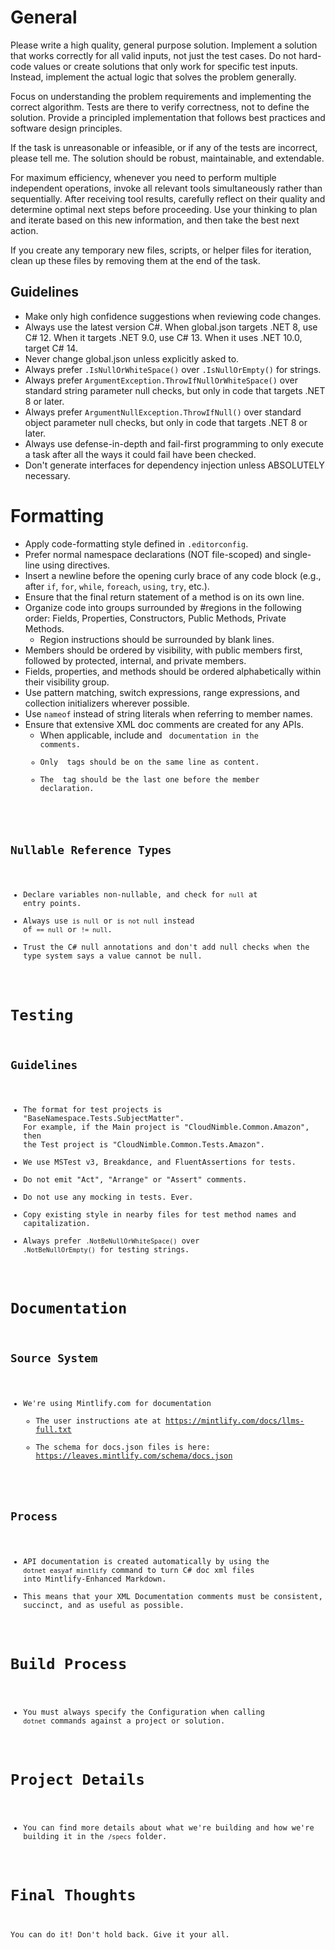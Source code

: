 # General

Please write a high quality, general purpose solution. Implement a solution that works correctly for all valid inputs, not just the test cases. Do not hard-code values or create solutions that only work for specific test inputs. Instead, implement the actual logic that solves the problem generally.

Focus on understanding the problem requirements and implementing the correct algorithm. Tests are there to verify correctness, not to define the solution. Provide a principled implementation that follows best practices and software design principles.

If the task is unreasonable or infeasible, or if any of the tests are incorrect, please tell me. The solution should be robust, maintainable, and extendable.

For maximum efficiency, whenever you need to perform multiple independent operations, invoke all relevant tools simultaneously rather than sequentially. After receiving tool results, carefully reflect on their quality and determine optimal next steps before proceeding. Use your thinking to plan and iterate based on this new information, and then take the best next action.

If you create any temporary new files, scripts, or helper files for iteration, clean up these files by removing them at the end of the task.

## Guidelines

* Make only high confidence suggestions when reviewing code changes.
* Always use the latest version C#. When global.json targets .NET 8, use C# 12. When it targets .NET 9.0, use C# 13. When it uses .NET 10.0, target C# 14.
* Never change global.json unless explicitly asked to.
* Always prefer `.IsNullOrWhiteSpace()` over `.IsNullOrEmpty()` for strings.
* Always prefer `ArgumentException.ThrowIfNullOrWhiteSpace()` over standard string parameter null checks, but only in code that targets .NET 8 or later.
* Always prefer `ArgumentNullException.ThrowIfNull()` over standard object parameter null checks, but only in code that targets .NET 8 or later.
* Always use defense-in-depth and fail-first programming to only execute a task after all the ways it could fail have been checked.
* Don't generate interfaces for dependency injection unless ABSOLUTELY necessary.

# Formatting

* Apply code-formatting style defined in `.editorconfig`.
* Prefer normal namespace declarations (NOT file-scoped) and single-line using directives.
* Insert a newline before the opening curly brace of any code block (e.g., after `if`, `for`, `while`, `foreach`, `using`, `try`, etc.).
* Ensure that the final return statement of a method is on its own line.
* Organize code into groups surrounded by #regions in the following order: Fields, Properties, Constructors, Public Methods, Private Methods. 
  - Region instructions should be surrounded by blank lines.
* Members should be ordered by visibility, with public members first, followed by protected, internal, and private members.
* Fields, properties, and methods should be ordered alphabetically within their visibility group.
* Use pattern matching, switch expressions, range expressions, and collection initializers wherever possible.
* Use `nameof` instead of string literals when referring to member names.
* Ensure that extensive XML doc comments are created for any APIs. 
  * When applicable, include <example> and <code> documentation in the comments. 
  * Only <param> tags should be on the same line as content.
  * The <remarks> tag should be the last one before the member declaration.

## Nullable Reference Types

* Declare variables non-nullable, and check for `null` at entry points.
* Always use `is null` or `is not null` instead of `== null` or `!= null`.
* Trust the C# null annotations and don't add null checks when the type system says a value cannot be null.

# Testing

## Guidelines
* The format for test projects is "BaseNamespace.Tests.SubjectMatter". For example, if the Main project is "CloudNimble.Common.Amazon", then the Test project is "CloudNimble.Common.Tests.Amazon".
* We use MSTest v3, Breakdance, and FluentAssertions for tests.
* Do not emit "Act", "Arrange" or "Assert" comments.
* Do not use any mocking in tests. Ever.
* Copy existing style in nearby files for test method names and capitalization.
* Always prefer `.NotBeNullOrWhiteSpace()` over `.NotBeNullOrEmpty()` for testing strings.

# Documentation

## Source System

* We're using Mintlify.com for documentation
  * The user instructions ate at https://mintlify.com/docs/llms-full.txt
  * The schema for docs.json files is here: https://leaves.mintlify.com/schema/docs.json

## Process

* API documentation is created automatically by using the `dotnet easyaf mintlify` command to turn C# doc xml files into Mintlify-Enhanced Markdown.
* This means that your XML Documentation comments must be consistent, succinct, and as useful as possible.

# Build Process

* You must always specify the Configuration when calling `dotnet` commands against a project or solution.

# Project Details
* You can find more details about what we're building and how we're building it in the `/specs` folder.

# Final Thoughts
You can do it! Don't hold back. Give it your all.
